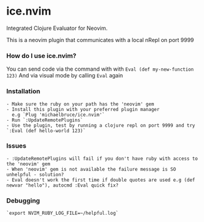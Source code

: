 # ice.nvim

Integrated Clojure Evaluator for Neovim.

This is a neovim plugin that communicates with a local nRepl on port 9999

### How do I use ice.nvim?
You can send code via the command with with
  `Eval (def my-new-function 123)`
And via visual mode by calling `Eval` again

### Installation
    - Make sure the ruby on your path has the 'neovim' gem
    - Install this plugin with your preferred plugin manager
      e.g `Plug 'michaelbruce/ice.nvim'`
    - Run `:UpdateRemotePlugins`
    - Use the plugin, test by running a clojure repl on port 9999 and try `:Eval (def hello-world 123)`

### Issues
    - :UpdateRemotePlugins will fail if you don't have ruby with access to the 'neovim' gem
    - When 'neovim' gem is not available the failure message is SO unhelpful - solution?
    - Eval doesn't work the first time if double quotes are used e.g (def newvar "hello"), autocmd :Eval quick fix?

### Debugging
    `export NVIM_RUBY_LOG_FILE=~/helpful.log`
